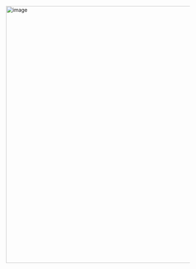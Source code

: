 <img width="783" height="703" alt="image" src="https://github.com/user-attachments/assets/7c9cc4b2-3d64-443c-9911-7894bb840b2d" />
